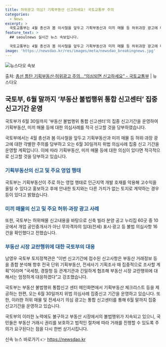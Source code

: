 ```yaml
---
title: 허위광고 의심? 기획부동산 신고하세요! 국토교통부 주의
categories:
  - News
excerpt: >
  국토교통부는 4월 총선과 봄 이사철을 앞두고 기획부동산과 미끼 매물 등 허위과장 광고에 대한 각별한 주의를 …
feature_text: >
  ## seoulnews 실시간 뉴스 속보입니다.

  국토교통부는 4월 총선과 봄 이사철을 앞두고 기획부동산과 미끼 매물 등 허위과장 광고에 대한 각별한 주의를 …
image: 'https://newsdao.kr/res/images/meta/newsdao_breakingnews.jpg'
---
```


![뉴스다오 속보](https://newsdao.kr/res/images/meta/newsdao_breakingnews.jpg)

<p>출처: <a href="https://newsdao.kr/3433" rel="dofollow">총선 틈탄 기획부동산·허위광고 주의…“의심되면 신고하세요” - 국토교통부</a> | 뉴스다오</p>

<h2 data-ke-size="size26">국토부, 6월 말까지 ‘부동산 불법행위 통합 신고센터’ 집중 신고기간 운영</h2>
국토부가 6월 30일까지 '부동산 불법행위 통합 신고센터'의 집중 신고기간을 운영하여 기획부동산, 미끼 매물 등에 대한 의심사례를 적극 신고할 것을 당부하였습니다.

<p data-ke-size="size16">국토부에서는 4월 총선과 봄 이사철을 앞두고 기획부동산과 미끼 매물 등 허위·과장 광고에 대한 각별한 주의를 당부하고 오는 6월 30일까지 위법 의심사례 집중 신고 기간을 운영할 계획입니다. 이에 따라 기획부동산, 미끼 매물 등에 대한 의심이 있다면 적극적으로 신고할 것을 당부하고 있습니다.</p>

<h3><b><span style="color: #1a5490;">기획부동산의 신고 및 주요 영업 행태</span></b></h3>
국토부는 기획부동산이 주로 하는 영업 행태로 인근지역 개발 호재를 악용해 고수익을 올릴 수 있다고 홍보하고 후에 안내한 토지와는 다른 가치가 없는 토지로 계약하는 경우 등이 있다고 밝혔습니다.

<h3><b><span style="color: #1a5490;">미끼 매물의 신고 및 주요 허위·과장 광고 사례</span></b></h3>
또한, 국토부는 허위매물 신고내용을 바탕으로 신축 빌라 분양 공고 누리집 60곳 중 10곳에서 개업 공인중개사가 아닌 무자격자의 임대(전세) 표시·광고 등 불법 의심사항 16건을 확인했다고 전했습니다.

<h3><b><span style="color: #1a5490;">부동산 시장 교란행위에 대한 국토부의 대응</span></b></h3>
남영우 국토부 토지정책관은 “이번 신고기간에 접수된 신고사항은 부동산 거래정보 등을 종합 분석해 향후 전국 단위 기획부동산, 전세사기 기획조사 때 집중적으로 조사할 계획"이라며 “국세청, 경찰청 등 관계기관과 긴밀하게 협조해 부동산 시장 교란행위에 대해서는 엄정하게 대응하겠다”고 강조했습니다.

<p data-ke-size="size16">국토부는 부동산 불법행위 통합신고 센터 메인화면에서 기획부동산 체크리스트 등을 제공하는 한편, 오는 6월 30일까지 위법 의심사례 집중신고 기간을 운영하고 있습니다. 또한, 이러한 허위 매물 및 전세사기 의심 광고는 통합 신고센터를 통해 6월 말까지 집중 신고기간을 운영하고 있습니다.</p>

국토부의 이러한 노력에도 불구하고 부동산 시장에서의 불법행위가 지속되고 있으니, 국민들은 부동산 거래시 권리를 보호하고 법적인 절차에 따라 거래를 진행할 수 있도록 주의가 요구된다는 점을 다시 한번 상기시킵니다.
 

신속 뉴스 바로가기 👉 <a href="https://newsdao.kr" rel="dofollow">https://newsdao.kr</a>


